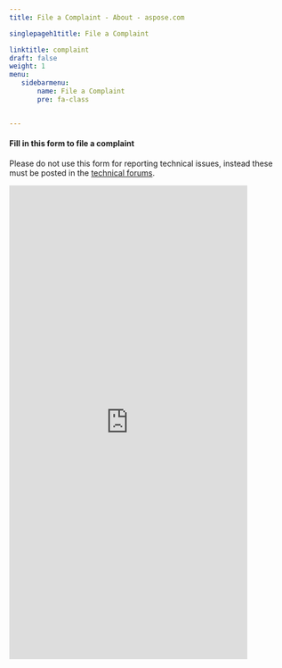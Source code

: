 ```yaml
---
title: File a Complaint - About - aspose.com

singlepageh1title: File a Complaint

linktitle: complaint
draft: false
weight: 1
menu:
   sidebarmenu: 
       name: File a Complaint
       pre: fa-class


---
```



<div class="box1">
<h4><strong>Fill in this form to file a complaint</strong></h4>
<p>Please do not use this form for reporting technical issues, instead these must be posted in the <a href="https://forum.aspose.com/" rel="alternate">technical forums</a>.</p>
<iframe src="https://form.aspose.com/f/embed/5bacc78fdb58960eb40db084" width="85%" height="850px" frameborder="0"></iframe></div>
